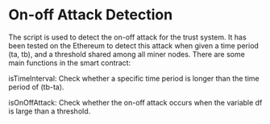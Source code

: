 # On-off Attack Detection

The script is used to detect the on-off attack for the trust system. It has been tested on the Ethereum to detect this attack when given a time period (ta, tb), and a threshold shared among all miner nodes. There are some main functions in the smart contract:

isTimeInterval: Check whether a specific time period is longer than the time period of (tb-ta).

isOnOffAttack: Check whether the on-off attack occurs when the variable df is large than a threshold.
